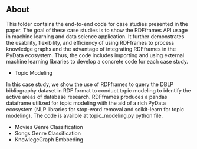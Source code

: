 ## About

This folder contains the end-to-end code for case studies presented in the paper. The goal of these case studies is to show the RDFframes API usage in machine learning and data science application. It further demonstrates the usability, flexibility, and efficiency of using RDFframes to process knowledge graphs and the advantage of integrating RDFframes in the PyData ecosystem. Thus, the code includes importing and using external machine learning libraries to develop a concrete code for each case study.   

*   Topic Modeling
 
In this case study, we show the use of RDFframes to query the DBLP bibliography dataset in RDF format to conduct topic modeling to identify the active areas of database research. RDFframes produces a pandas dataframe utilized for topic modeling with the aid of a rich PyData ecosystem (NLP libraries for stop-word removal and scikit-learn for topic modeling). 
The code is availble at topic_modeling.py python file. 

* Movies Genre Classification 
* Songs Genre Classification 
* KnowlegeGraph Embbeding
